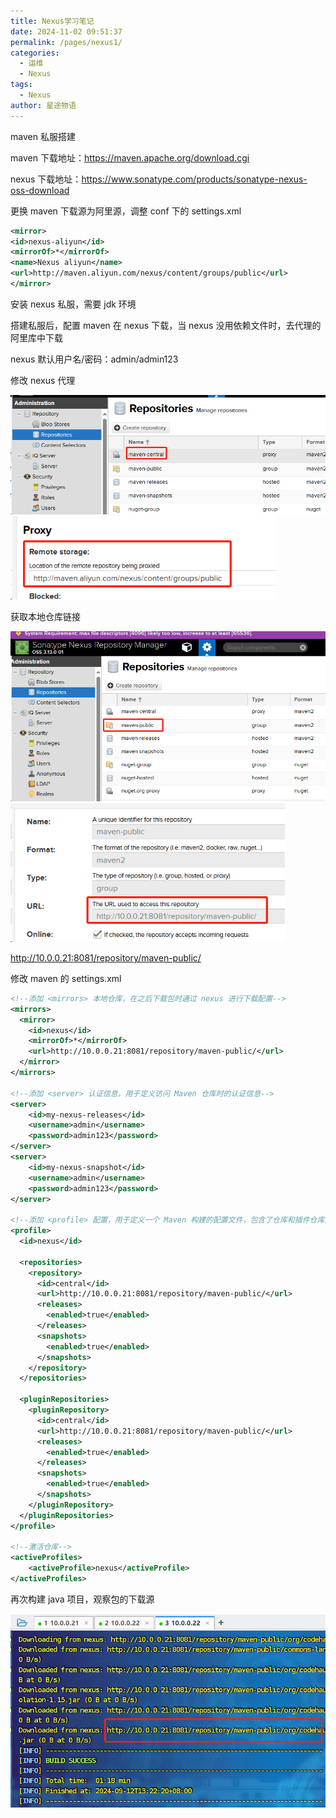 ```yaml
---
title: Nexus学习笔记
date: 2024-11-02 09:51:37
permalink: /pages/nexus1/
categories:
  - 运维
  - Nexus
tags:
  - Nexus
author: 星途物语
---
```

maven 私服搭建

maven 下载地址：https://maven.apache.org/download.cgi

nexus 下载地址：https://www.sonatype.com/products/sonatype-nexus-oss-download



更换 maven 下载源为阿里源，调整 conf 下的 settings.xml

```xml
<mirror>
<id>nexus-aliyun</id>
<mirrorOf>*</mirrorOf>
<name>Nexus aliyun</name>
<url>http://maven.aliyun.com/nexus/content/groups/public</url>
</mirror>
```



安装 nexus 私服，需要 jdk 环境

搭建私服后，配置 maven 在 nexus 下载，当 nexus 没用依赖文件时，去代理的阿里库中下载

nexus 默认用户名/密码：admin/admin123

修改 nexus 代理

 <img src="/img/image-20240912133546735.png" alt="image-20240912133546735" style="zoom:80%;" />

 <img src="/img/image-20240912133639825.png" alt="image-20240912133639825" style="zoom:80%;" />

获取本地仓库链接

 <img src="/img/image-20240912133313169.png" alt="image-20240912133313169" style="zoom:80%;" />

 <img src="/img/image-20240912133734523.png" alt="image-20240912133734523" style="zoom:80%;" />

http://10.0.0.21:8081/repository/maven-public/

修改 maven 的 settings.xml

```xml
<!--添加 <mirrors> 本地仓库，在之后下载包时通过 nexus 进行下载配置-->
<mirrors>
  <mirror>
    <id>nexus</id>
    <mirrorOf>*</mirrorOf>
    <url>http://10.0.0.21:8081/repository/maven-public/</url>
  </mirror>
</mirrors>

<!--添加 <server> 认证信息，用于定义访问 Maven 仓库时的认证信息-->
<server>
    <id>my-nexus-releases</id>
    <username>admin</username>
    <password>admin123</password>
</server>
<server>
    <id>my-nexus-snapshot</id>
    <username>admin</username>
    <password>admin123</password>
</server>

<!--添加 <profile> 配置，用于定义一个 Maven 构建的配置文件，包含了仓库和插件仓库的设置-->
<profile>
  <id>nexus</id>

  <repositories>
    <repository>
      <id>central</id>
      <url>http://10.0.0.21:8081/repository/maven-public/</url>
      <releases>
        <enabled>true</enabled>
      </releases>
      <snapshots>
        <enabled>true</enabled>
      </snapshots>
    </repository>
  </repositories>

  <pluginRepositories>
    <pluginRepository>
      <id>central</id>
      <url>http://10.0.0.21:8081/repository/maven-public/</url>
      <releases>
        <enabled>true</enabled>
      </releases>
      <snapshots>
        <enabled>true</enabled>
      </snapshots>
    </pluginRepository>
  </pluginRepositories>
</profile>

<!--激活仓库-->
<activeProfiles>
    <activeProfile>nexus</activeProfile>
</activeProfiles>
```

再次构建 java 项目，观察包的下载源

 <img src="/img/image-20240912134845374.png" alt="image-20240912134845374" style="zoom:80%;" />